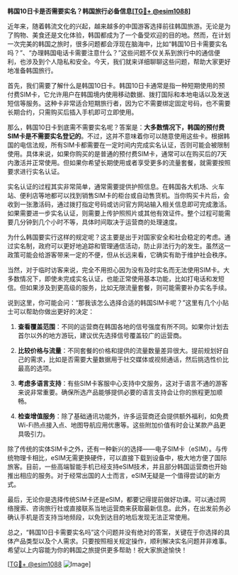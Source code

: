 **韩国10日卡是否需要实名？韩国旅行必备信息[[TG💪+ @esim1088](https://t.me/s/esim1088)]**

近年来，随着韩流文化的兴起，越来越多的中国游客选择前往韩国旅游。无论是为了购物、美食还是文化体验，韩国都成为了一个备受欢迎的目的地。然而，在计划一次完美的韩国之旅时，很多问题都会浮现在脑海中，比如“韩国10日卡需要实名吗？”、“办理韩国电话卡需要注意什么？”这些问题不仅关系到旅行中的通信便利，也涉及到个人隐私和安全。今天，我们就来详细聊聊这些问题，帮助大家更好地准备韩国旅行。

首先，我们需要了解什么是韩国10日卡。韩国10日卡通常是指一种短期使用的预付费SIM卡，它允许用户在韩国境内使用移动数据、拨打国际和本地电话以及发送短信等服务。这种卡非常适合短期旅行者，因为它不需要绑定固定号码，也不需要长期合约，只需购买后插入手机即可立即使用。

那么，韩国10日卡到底需不需要实名呢？答案是：**大多数情况下，韩国的预付费SIM卡是不需要实名登记的**。不过，这并不意味着你可以随意使用这些卡。根据韩国的电信法规，所有SIM卡都需要在一定时间内完成实名认证，否则可能会被限制使用。具体来说，如果你购买的是普通的预付费SIM卡，通常可以在购买后的7天内激活并正常使用。但如果你希望长期使用或者享受更多的流量套餐，就需要按照要求进行实名认证。

实名认证的过程其实非常简单，通常需要提供护照信息。在韩国各大机场、火车站、便利店等地都可以找到销售SIM卡的柜台或自动售货机。当你购买卡片后，会收到一张激活码，通过拨打指定号码或访问官方网站输入相关信息即可完成激活。如果需要进一步实名认证，则需要上传护照照片或其他有效证件。整个过程可能需要几分钟到几个小时不等，具体时间取决于运营商的处理速度。

为什么韩国要实行这样的规定呢？这主要是出于对国家安全和社会稳定的考虑。通过实名制，政府可以更好地追踪和管理通信活动，防止非法行为的发生。虽然这一政策可能会给游客带来一定的不便，但从长远来看，它确实有助于维护社会秩序。

当然，对于临时访客来说，完全不用担心因为没有及时实名而无法使用SIM卡。大多数情况下，即使未完成实名认证，也能正常使用基本功能，比如打电话和发短信。但如果涉及到更高级的服务，比如无限流量套餐，则可能需要补办实名手续。

说到这里，你可能会问：“那我该怎么选择合适的韩国SIM卡呢？”这里有几个小贴士可以帮助你做出更好的决定：

1. **查看覆盖范围**：不同的运营商在韩国各地的信号强度有所不同。如果你计划去首尔以外的地方游玩，建议优先选择信号覆盖较广的运营商。
   
2. **比较价格与流量**：不同套餐的价格和提供的流量数量差异很大。提前规划好自己的需求，比如是否需要大量数据用于社交媒体或视频通话，然后挑选性价比最高的选项。

3. **考虑多语言支持**：有些SIM卡客服中心支持中文服务，这对于语言不通的游客来说非常重要。确保所选产品能够提供必要的语言支持会让你的旅程更加顺畅。

4. **检查增值服务**：除了基础通讯功能外，许多运营商还会提供额外福利，如免费Wi-Fi热点接入点、地图导航应用优惠等。这些附加价值有时会让某款产品更具吸引力。

除了传统的实体SIM卡之外，还有一种新兴的选择——电子SIM卡（eSIM）。与传统物理卡相比，eSIM无需更换硬件，可以直接下载到设备中，极大地方便了国际旅客。目前，一些高端智能手机已经支持eSIM技术，并且部分韩国运营商也开始推出相应的服务。对于经常出国的人士而言，eSIM无疑是一个值得尝试的新方式。

最后，无论你是选择传统SIM卡还是eSIM，都要记得提前做好功课。可以通过网络搜索、咨询旅行社或直接联系当地运营商来获取最新信息。此外，在出发前务必确认手机是否支持当地频段，以免到达目的地后发现无法正常使用。

总之，“韩国10日卡需要实名吗”这个问题并没有绝对的答案，关键在于你选择的具体产品类型以及个人需求。只要按照相关规定操作，顺利解决实名问题并非难事。希望以上内容能为你的韩国之旅提供更多帮助！祝大家旅途愉快！

[[TG💪+ @esim1088](https://t.me/s/esim1088) ![Image](https://i.postimg.cc/4NQfJmqS/Snipaste-2025-05-13-00-14-12.png)]